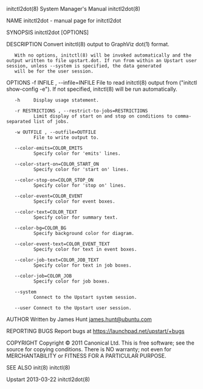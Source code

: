 initctl2dot(8)                                                                           System Manager's Manual                                                                           initctl2dot(8)

NAME
       initctl2dot - manual page for initctl2dot

SYNOPSIS
       initctl2dot [OPTIONS]

DESCRIPTION
       Convert initctl(8) output to GraphViz dot(1) format.

       With no options, initctl(8) will be invoked automatically and the output written to file upstart.dot. If run from within an Upstart user session, unless --system is specified, the data generated
       will be for the user session.

OPTIONS
       -f INFILE , --infile=INFILE
              File to read initctl(8) output from ("initctl show-config -e"). If not specified, initctl(8) will be run automatically.

       -h     Display usage statement.

       -r RESTRICTIONS , --restrict-to-jobs=RESTRICTIONS
              Limit display of start on and stop on conditions to comma-separated list of jobs.

       -w OUTFILE , --outfile=OUTFILE
              File to write output to.

       --color-emits=COLOR_EMITS
              Specify color for 'emits' lines.

       --color-start-on=COLOR_START_ON
              Specify color for 'start on' lines.

       --color-stop-on=COLOR_STOP_ON
              Specify color for 'stop on' lines.

       --color-event=COLOR_EVENT
              Specify color for event boxes.

       --color-text=COLOR_TEXT
              Specify color for summary text.

       --color-bg=COLOR_BG
              Specify background color for diagram.

       --color-event-text=COLOR_EVENT_TEXT
              Specify color for text in event boxes.

       --color-job-text=COLOR_JOB_TEXT
              Specify color for text in job boxes.

       --color-job=COLOR_JOB
              Specify color for job boxes.

       --system
              Connect to the Upstart system session.

       --user Connect to the Upstart user session.

AUTHOR
       Written by James Hunt <james.hunt@ubuntu.com>

REPORTING BUGS
       Report bugs at <https://launchpad.net/upstart/+bugs>

COPYRIGHT
       Copyright © 2011 Canonical Ltd.
       This is free software; see the source for copying conditions.  There is NO warranty; not even for MERCHANTABILITY or FITNESS FOR A PARTICULAR PURPOSE.

SEE ALSO
       init(8) initctl(8)

Upstart                                                                                         2013-03-22                                                                                 initctl2dot(8)
